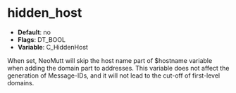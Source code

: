# hidden_host

- **Default**: no
- **Flags**: DT_BOOL
- **Variable**: C_HiddenHost

When set, NeoMutt will skip the host name part of $hostname variable
when adding the domain part to addresses.  This variable does not
affect the generation of Message-IDs, and it will not lead to the
cut-off of first-level domains.
